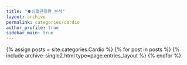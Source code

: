 ```yaml
---
title: "🫀심혈관질환 분석"
layout: archive
permalink: categories/cardio
author_profile: true
sidebar_main: true
---
```



{% assign posts = site.categories.Cardio %}
{% for post in posts %} {% include archive-single2.html type=page.entries_layout %} {% endfor %}
